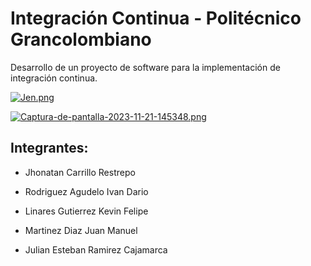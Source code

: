 # Integración Continua - Politécnico Grancolombiano
Desarrollo de un proyecto de software para la implementación de integración continua. 

[![Jen.png](https://i.postimg.cc/9X9xD8bS/Jen.png)](https://postimg.cc/8s1d3bqB)

[![Captura-de-pantalla-2023-11-21-145348.png](https://i.postimg.cc/rsRCWpg0/Captura-de-pantalla-2023-11-21-145348.png)](https://postimg.cc/MfxQJqCq)
## Integrantes:

- Jhonatan Carrillo Restrepo

- Rodriguez Agudelo Ivan Dario

- Linares Gutierrez Kevin Felipe

- Martinez Diaz Juan Manuel

- Julian Esteban Ramirez Cajamarca 
